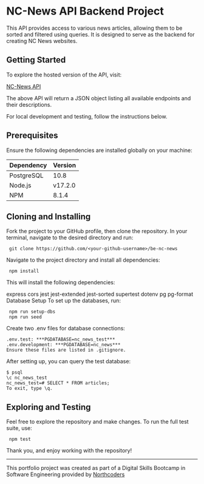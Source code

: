 # NC-News API Backend Project

This API provides access to various news articles, allowing them to be sorted and filtered using queries. It is designed to serve as the backend for creating NC News websites.

## Getting Started

To explore the hosted version of the API, visit:

[NC-News API](https://nc-news-x69l.onrender.com/api)

The above API will return a JSON object listing all available endpoints and their descriptions.

For local development and testing, follow the instructions below.

## Prerequisites

Ensure the following dependencies are installed globally on your machine:

| Dependency | Version |
| ---------- | ------- |
| PostgreSQL | 10.8    |
| Node.js    | v17.2.0 |
| NPM        | 8.1.4   |

## Cloning and Installing

Fork the project to your GitHub profile, then clone the repository. In your terminal, navigate to the desired directory and run:

```
 git clone https://github.com/<your-github-username>/be-nc-news
```

Navigate to the project directory and install all dependencies:

```
 npm install
```

This will install the following dependencies:

express
cors
jest
jest-extended
jest-sorted
supertest
dotenv
pg
pg-format
Database Setup
To set up the databases, run:

```
 npm run setup-dbs
 npm run seed
```

Create two .env files for database connections:

```
.env.test: ***PGDATABASE=nc_news_test***
.env.development: ***PGDATABASE=nc_news***
Ensure these files are listed in .gitignore.
```

After setting up, you can query the test database:

```
$ psql
\c nc_news_test
nc_news_test=# SELECT * FROM articles;
To exit, type \q.
```

## Exploring and Testing

Feel free to explore the repository and make changes. To run the full test suite, use:

```
 npm test
```

Thank you, and enjoy working with the repository!

---

This portfolio project was created as part of a Digital Skills Bootcamp in Software Engineering provided by [Northcoders](https://northcoders.com/)

```

```
